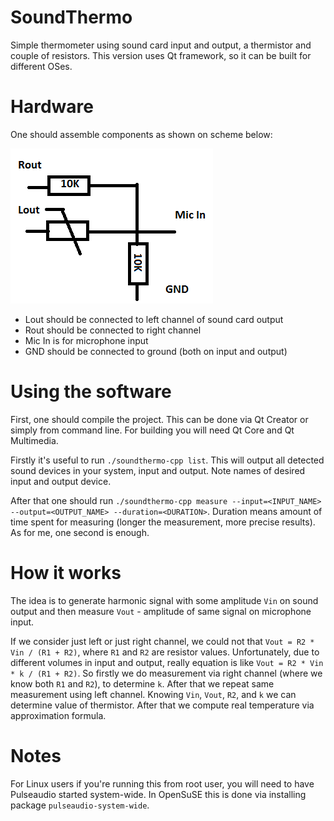 # SoundThermo

Simple thermometer using sound card input and output, a thermistor and couple of resistors.
This version uses Qt framework, so it can be built for different OSes.

# Hardware

One should assemble components as shown on scheme below:

![Thermometer scheme](scheme.png)

* Lout should be connected to left channel of sound card output
* Rout should be connected to right channel
* Mic In is for microphone input
* GND should be connected to ground (both on input and output)

# Using the software

First, one should compile the project. This can be done via Qt Creator or simply from command line.
For building you will need Qt Core and Qt Multimedia.

Firstly it's useful to run `./soundthermo-cpp list`. This will output all detected sound devices in 
your system, input and output. Note names of desired input and output device.

After that one should run `./soundthermo-cpp measure --input=<INPUT_NAME> --output=<OUTPUT_NAME> --duration=<DURATION>`.
Duration means amount of time spent for measuring (longer the measurement, more precise results). As for me, one second
is enough.

# How it works

The idea is to generate harmonic signal with some amplitude `Vin` on sound output and then measure
`Vout` - amplitude of same signal on microphone input. 

If we consider just left or just right channel, we could not that `Vout = R2 * Vin / (R1 + R2)`,
where `R1` and `R2` are resistor values. Unfortunately, due to different volumes in input and output,
really equation is like `Vout = R2 * Vin * k / (R1 + R2)`. So firstly we do measurement via right 
channel (where we know both `R1` and `R2`), to determine `k`. After that we repeat same measurement
using left channel. Knowing `Vin`, `Vout`, `R2`, and `k` we can determine value of thermistor. 
After that we compute real temperature via approximation formula.

# Notes

For Linux users if you're running this from root user, you will need to have Pulseaudio started 
system-wide. In OpenSuSE this is done via installing package `pulseaudio-system-wide`.